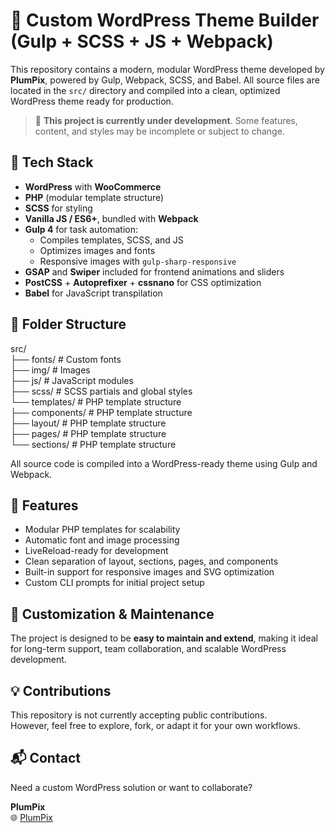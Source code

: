 # 🧩 Custom WordPress Theme Builder (Gulp + SCSS + JS + Webpack)

This repository contains a modern, modular WordPress theme developed by **PlumPix**, powered by Gulp, Webpack, SCSS, and Babel. All source files are located in the `src/` directory and compiled into a clean, optimized WordPress theme ready for production.

> 🚧 **This project is currently under development**. Some features, content, and styles may be incomplete or subject to change.

## 🚀 Tech Stack

- **WordPress** with **WooCommerce**
- **PHP** (modular template structure)
- **SCSS** for styling
- **Vanilla JS / ES6+**, bundled with **Webpack**
- **Gulp 4** for task automation:
  - Compiles templates, SCSS, and JS
  - Optimizes images and fonts
  - Responsive images with `gulp-sharp-responsive`
- **GSAP** and **Swiper** included for frontend animations and sliders
- **PostCSS** + **Autoprefixer** + **cssnano** for CSS optimization
- **Babel** for JavaScript transpilation

## 📁 Folder Structure

src/  
├── fonts/ # Custom fonts  
├── img/ # Images  
├── js/ # JavaScript modules  
├── scss/ # SCSS partials and global styles  
└── templates/ # PHP template structure  
├── components/ # PHP template structure  
├── layout/ # PHP template structure  
├── pages/ # PHP template structure  
└── sections/ # PHP template structure

All source code is compiled into a WordPress-ready theme using Gulp and Webpack.

## 🧠 Features

- Modular PHP templates for scalability  
- Automatic font and image processing  
- LiveReload-ready for development  
- Clean separation of layout, sections, pages, and components  
- Built-in support for responsive images and SVG optimization  
- Custom CLI prompts for initial project setup  

## 🔧 Customization & Maintenance

The project is designed to be **easy to maintain and extend**, making it ideal for long-term support, team collaboration, and scalable WordPress development.

## 💡 Contributions

This repository is not currently accepting public contributions.  
However, feel free to explore, fork, or adapt it for your own workflows.

## 📬 Contact

Need a custom WordPress solution or want to collaborate?

**PlumPix**  
🌐 [PlumPix](https://www.plumpix.io/)

